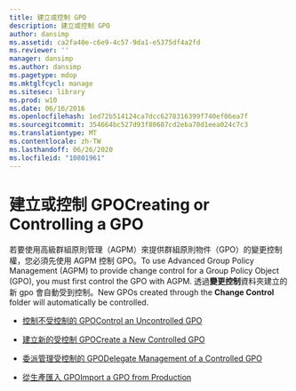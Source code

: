 ```yaml
---
title: 建立或控制 GPO
description: 建立或控制 GPO
author: dansimp
ms.assetid: ca2fa40e-c6e9-4c57-9da1-e5375df4a2fd
ms.reviewer: ''
manager: dansimp
ms.author: dansimp
ms.pagetype: mdop
ms.mktglfcycl: manage
ms.sitesec: library
ms.prod: w10
ms.date: 06/16/2016
ms.openlocfilehash: 1ed72b514124ca7dcc6278316399f740ef06ea7f
ms.sourcegitcommit: 354664bc527d93f80687cd2eba70d1eea024c7c3
ms.translationtype: MT
ms.contentlocale: zh-TW
ms.lasthandoff: 06/26/2020
ms.locfileid: "10801961"
---
```

# <span data-ttu-id="35888-103">建立或控制 GPO</span><span class="sxs-lookup"><span data-stu-id="35888-103">Creating or Controlling a GPO</span></span>


<span data-ttu-id="35888-104">若要使用高級群組原則管理（AGPM）來提供群組原則物件（GPO）的變更控制權，您必須先使用 AGPM 控制 GPO。</span><span class="sxs-lookup"><span data-stu-id="35888-104">To use Advanced Group Policy Management (AGPM) to provide change control for a Group Policy Object (GPO), you must first control the GPO with AGPM.</span></span> <span data-ttu-id="35888-105">透過**變更控制**資料夾建立的新 gpo 會自動受到控制。</span><span class="sxs-lookup"><span data-stu-id="35888-105">New GPOs created through the **Change Control** folder will automatically be controlled.</span></span>

-   [<span data-ttu-id="35888-106">控制不受控制的 GPO</span><span class="sxs-lookup"><span data-stu-id="35888-106">Control an Uncontrolled GPO</span></span>](control-an-uncontrolled-gpo-agpm40.md)

-   [<span data-ttu-id="35888-107">建立新的受控制 GPO</span><span class="sxs-lookup"><span data-stu-id="35888-107">Create a New Controlled GPO</span></span>](create-a-new-controlled-gpo-agpm40.md)

-   [<span data-ttu-id="35888-108">委派管理受控制的 GPO</span><span class="sxs-lookup"><span data-stu-id="35888-108">Delegate Management of a Controlled GPO</span></span>](delegate-management-of-a-controlled-gpo-agpm40.md)

-   [<span data-ttu-id="35888-109">從生產匯入 GPO</span><span class="sxs-lookup"><span data-stu-id="35888-109">Import a GPO from Production</span></span>](import-a-gpo-from-production-agpm40-app.md)

 

 





